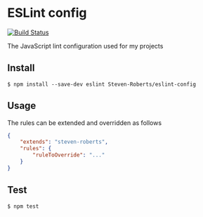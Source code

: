 # ESLint config

[![Build Status](https://travis-ci.org/Steven-Roberts/eslint-config.svg?branch=master)](https://travis-ci.org/Steven-Roberts/eslint-config)

The JavaScript lint configuration used for my projects

## Install
```shell
$ npm install --save-dev eslint Steven-Roberts/eslint-config
```

## Usage
The rules can be extended and overridden as follows

```json
{
    "extends": "steven-roberts",
    "rules": {
        "ruleToOverride": "..."
    }
}
```

## Test
```shell
$ npm test
```
